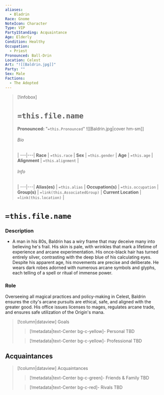 ```yaml
---
aliases:
  - Bladrin
Race: Gnome
NoteIcon: Character
Type: VIP
Party1Standing: Acquaintance
Age: Elderly
Condition: Healthy
Occupation:
  - Priest
Pronounced: Ball-Drin
Location: Celest
Art: "![[Baldrin.jpg]]"
Party: ""
Sex: Male
Factions:
  - The Adopted
---
```


> [!infobox]
> # `=this.file.name`
> **Pronounced:**  "`=this.Pronounced`"
> ![[Baldrin.jpg|cover hm-sm]]
> ###### Bio
>  |
> ---|---|
> **Race** | `=this.race` |
> **Sex** | `=this.gender` |
> **Age** | `=this.age` |
> **Alignment** | `=this.alignment` |
> ###### Info
>  |
> ---|---|
> **Alias(es)** | `=this.alias` |
> **Occupation(s)** | `=this.occupation` |
> **Group(s)** | `=link(this.AssociatedGroup)` |
> **Current Location** | `=link(this.location)` |

# **`=this.file.name`**

### Description

- A man in his 80s, Baldrin has a wiry frame that may deceive many into believing he's frail. His skin is pale, with wrinkles that mark a lifetime of experience and arcane experimentation. His once-black hair has turned entirely silver, contrasting with the deep blue of his calculating eyes. Despite his apparent age, his movements are precise and deliberate. He wears dark robes adorned with numerous arcane symbols and glyphs, each telling of a spell or ritual of immense power.

### Role

Overseeing all magical practices and policy-making in Celest, Baldrin ensures the city's arcane pursuits are ethical, safe, and aligned with the greater good. His office issues licenses to mages, regulates arcane trade, and ensures safe utilization of the Origin's mana.

> [!column|dataview] Goals
>> [!metadata|text-Center bg-c-yellow]- Personal
>> TBD
>
>> [!metadata|text-Center bg-c-yellow]- Professional
>> TBD
>

## Acquaintances
> [!column|dataview] Acquaintances
>> [!metadata|text-Center bg-c-green]- Friends & Family
>> TBD
>
>> [!metadata|text-Center bg-c-red]- Rivals
>> TBD
>

